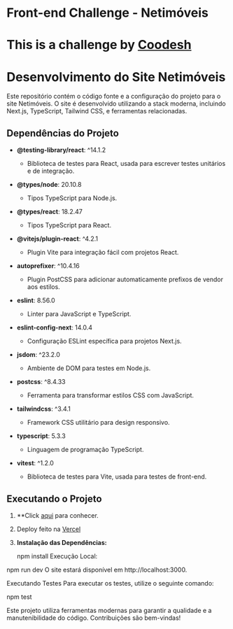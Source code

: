 <h1><span>Front-end Challenge - Netimóveis</span><h1/>
This is a challenge by <a href="https://coodesh.com/">Coodesh</a>

# Desenvolvimento do Site Netimóveis

Este repositório contém o código fonte e a configuração do projeto para o site Netimóveis. O site é desenvolvido utilizando a stack moderna, incluindo Next.js, TypeScript, Tailwind CSS, e ferramentas relacionadas.

## Dependências do Projeto

- **@testing-library/react**: ^14.1.2
  - Biblioteca de testes para React, usada para escrever testes unitários e de integração.

- **@types/node**: 20.10.8
  - Tipos TypeScript para Node.js.

- **@types/react**: 18.2.47
  - Tipos TypeScript para React.

- **@vitejs/plugin-react**: ^4.2.1
  - Plugin Vite para integração fácil com projetos React.

- **autoprefixer**: ^10.4.16
  - Plugin PostCSS para adicionar automaticamente prefixos de vendor aos estilos.

- **eslint**: 8.56.0
  - Linter para JavaScript e TypeScript.

- **eslint-config-next**: 14.0.4
  - Configuração ESLint específica para projetos Next.js.

- **jsdom**: ^23.2.0
  - Ambiente de DOM para testes em Node.js.

- **postcss**: ^8.4.33
  - Ferramenta para transformar estilos CSS com JavaScript.

- **tailwindcss**: ^3.4.1
  - Framework CSS utilitário para design responsivo.

- **typescript**: 5.3.3
  - Linguagem de programação TypeScript.

- **vitest**: ^1.2.0
  - Biblioteca de testes para Vite, usada para testes de front-end.

## Executando o Projeto
1. **Click <a href=''>aqui</a> para conhecer.
2. Deploy feito na <a href='https://vercel.com/'>Vercel</a> 

3. **Instalação das Dependências:**
  
   npm install
Execução Local:



npm run dev
O site estará disponível em http://localhost:3000.

Executando Testes
Para executar os testes, utilize o seguinte comando:


npm test

Este projeto utiliza ferramentas modernas para garantir a qualidade e a manutenibilidade do código. Contribuições são bem-vindas!

